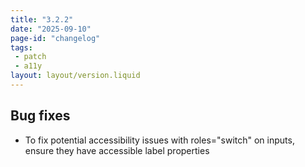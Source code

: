 ```yaml
---
title: "3.2.2"
date: "2025-09-10"
page-id: "changelog"
tags: 
 - patch
 - a11y
layout: layout/version.liquid
---
```

## Bug fixes
- To fix potential accessibility issues with roles="switch" on inputs, ensure they have accessible label properties